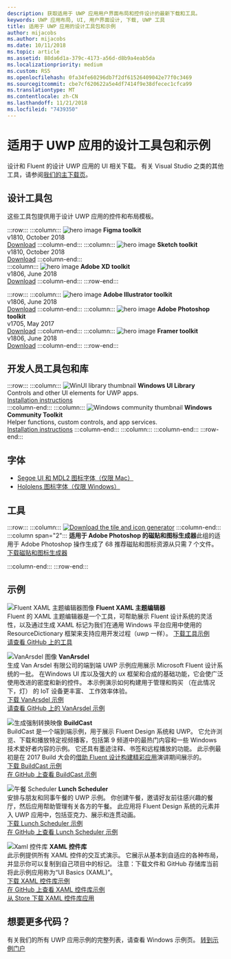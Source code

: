 ```yaml
---
description: 获取适用于 UWP 应用用户界面布局和控件设计的最新下载和工具。
keywords: UWP 应用布局, UI, 用户界面设计, 下载, UWP 工具
title: 适用于 UWP 应用的设计工具包和示例
author: mijacobs
ms.author: mijacobs
ms.date: 10/11/2018
ms.topic: article
ms.assetid: 88da6d1a-379c-4173-a56d-d8b9a4eab5da
ms.localizationpriority: medium
ms.custom: RS5
ms.openlocfilehash: 0fa34fe60296db7f2df61526409042e77f0c3469
ms.sourcegitcommit: cbe7cf620622a5e4df7414f9e38dfecec1cfca99
ms.translationtype: MT
ms.contentlocale: zh-CN
ms.lasthandoff: 11/21/2018
ms.locfileid: "7439350"
---
```

# <a name="design-toolkits-and-samples-for-uwp-apps"></a>适用于 UWP 应用的设计工具包和示例
 

设计和 Fluent 的设计 UWP 应用的 UI 相关下载。 有关 Visual Studio 之类的其他工具，请参阅<a href="https://developer.microsoft.com/downloads">我们的主下载页</a>。 


## <a name="design-toolkits"></a>设计工具包

这些工具包提供用于设计 UWP 应用的控件和布局模板。

:::row:::
    :::column:::
        ![hero image](images/figma.png)
        <b>Figma toolkit</b><br>
        v1810, October 2018<br>
        <a href="https://aka.ms/figmatoolkit">Download</a>
    :::column-end:::
    :::column:::
        ![hero image](images/sketch.png)
        <b>Sketch toolkit</b><br>
        v1810, October 2018<br>
        <a href="https://aka.ms/sketchtoolkit">Download</a>
    :::column-end:::    
    :::column:::
        ![hero image](images/adobe-xd.png)
        <b>Adobe XD toolkit</b><br>
        v1806, June 2018<br>
        <a href="https://aka.ms/adobexdtoolkit">Download</a>
    :::column-end:::
:::row-end:::

:::row:::
    :::column:::
        ![hero image](images/adobe-illustrator.png)
        <b>Adobe Illustrator toolkit</b><br>
        v1806, June 2018<br>
        <a href="https://aka.ms/adobeillustratortoolkit">Download</a>
    :::column-end:::
    :::column:::
        ![hero image](images/adobe-photoshop.png)
        <b>Adobe Photoshop toolkit</b><br>
        v1705, May 2017<br>
        <a href="https://aka.ms/adobephotoshoptoolkit">Download</a>
    :::column-end:::
    :::column:::
        ![hero image](images/framer.png)
        <b>Framer toolkit</b><br>
        v1806, June 2018<br>
        <a href="https://aka.ms/framertoolkit">Download</a>
    :::column-end:::
:::row-end:::

## <a name="developer-toolkits-and-libraries"></a>开发人员工具包和库

:::row:::
    :::column:::
        ![WinUI library thumbnail](images/WinUI-library.png)
        <b>Windows UI Library</b><br>
        Controls and other UI elements for UWP apps.<br/>
        <a href="/uwp/toolkits/winui/getting-started">Installation instructions</a><br/>
    :::column-end:::
    :::column:::
        ![Windows community thumbnail](images/Windows-community-toolkit.png)
        <b>Windows Community Toolkit</b><br>
        Helper functions, custom controls, and app services.<br />
        <a href="/windows/uwpcommunitytoolkit/getting-started">Installation instructions</a>
    :::column-end:::
    :::column:::
    :::column-end:::
:::row-end:::

## <a name="fonts"></a>字体

* <a href="https://aka.ms/SegoeFonts">Segoe UI 和 MDL2 图标字体（仅限 Mac）</a>
* <a href="https://aka.ms/hololensiconfont">Hololens 图标字体（仅限 Windows）</a>

## <a name="tools"></a>工具

:::row:::
    :::column:::
        <a href="http://go.microsoft.com/fwlink/p/?LinkId=760394"><img src="images/tile-icon-generator.png" alt="Download the tile and icon generator"/></a>
    :::column-end:::
    :::column span="2":::
      **适用于 Adobe Photoshop 的磁贴和图标生成器**此组的适用于 Adobe Photoshop 操作生成了 68 推荐磁贴和图标资源从只需 7 个文件。 <br/><a href="http://go.microsoft.com/fwlink/p/?LinkId=760394">下载磁贴和图标生成器</a></p>
    :::column-end:::
:::row-end:::

    
## <a name="samples"></a>示例

![Fluent XAML 主题编辑器图像](images/XamlThemeEditor_screenshot.png)
**Fluent XAML 主题编辑器**<br>
Fluent 的 XAML 主题编辑器是一个工具，可帮助展示 Fluent 设计系统的灵活性，以及通过生成 XAML 标记为我们在通用 Windows 平台应用中使用的 ResourceDictionary 框架来支持应用开发过程（uwp 一样）。
<a href="https://github.com/Microsoft/fluent-xaml-theme-editor/archive/master.zip">下载工具示例</a> <br><a href="https://github.com/Microsoft/fluent-xaml-theme-editor">请查看 GitHub 上的工具</a>

![VanArsdel 图像](images/VanArsdel_Screenshot.png)
**VanArsdel**<br>
生成 Van Arsdel 有限公司的端到端 UWP 示例应用展示 Microsoft Fluent 设计系统的一批。 在<a herf="https://docs.microsoft.com/uwp/toolkits/winui/">Windows UI 库</a>以及强大的 ux 框架和合成的基础功能，它会使广泛使用改进的密度和新的控件。 本示例演示如何构建用于管理和购买 （在此情况下，灯） 的 IoT 设备更丰富、 工作效率体验。<br>
<a href="https://github.com/Microsoft/VanArsdel/archive/master.zip">下载 VanArsdel 示例</a> <br><a href="https://github.com/microsoft/vanarsdel">请查看 GitHub 上的 VanArsdel 示例</a>

![生成强制转换映像](images/buildcast.png)
**BuildCast**<br>
BuildCast 是一个端到端示例，用于展示 Fluent Design 系统和 UWP。 它允许浏览、下载和播放特定视频播客，包括第 9 频道中的最热门内容和一些 Windows 技术爱好者内容的示例。 它还具有墨迹注释、书签和远程播放的功能。 此示例最初是在 2017 Build 大会的<a href="https://channel9.msdn.com/Events/Build/2017/B8034">借助 Fluent 设计构建精彩应用</a>演讲期间展示的。 <br>
<a href="https://github.com/Microsoft/BuildCast/archive/master.zip">下载 BuildCast 示例</a> <br><a href="https://github.com/Microsoft/BuildCast">在 GitHub 上查看 BuildCast 示例</a>

![午餐 Scheduler](images/lunchscheduler.png)
**Lunch Scheduler**<br>
安排与朋友和同事午餐的 UWP 示例。 你创建午餐，邀请好友前往感兴趣的餐厅，然后应用帮助管理有关各方的午餐。 此应用将 Fluent Design 系统的元素并入 UWP 应用中，包括亚克力、展示和连贯动画。 <br/><a href="https://github.com/Microsoft/Windows-appsample-lunch-scheduler/archive/master.zip">下载 Lunch Scheduler 示例</a><br/><a href="https://github.com/Microsoft/Windows-appsample-lunch-scheduler">在 GitHub 上查看 Lunch Scheduler 示例</a></p>  

![Xaml 控件库](images/xaml-controls-gallery.png)
**XAML 控件库**<br>
此示例提供所有 XAML 控件的交互式演示。 它展示从基本到自适应的各种布局，并显示你可以复制到自己项目中的标记。 注意：下载文件和 GitHub 存储库当前将此示例应用称为“UI Basics (XAML)”。 <br/><a href="https://github.com/Microsoft/Windows-universal-samples/archive/master.zip">下载 XAML 控件库示例</a><br/><a href="https://github.com/Microsoft/Windows-universal-samples/tree/master/Samples/XamlUIBasics">在 GitHub 上查看 XAML 控件库示例</a> <br/><a href="https://www.microsoft.com/store/apps/9msvh128x2zt">从 Store 下载 XAML 控件库应用</a></p>

## <a name="want-more-code"></a>想要更多代码？

有关我们的所有 UWP 应用示例的完整列表，请查看 Windows 示例页。 <a href="https://developer.microsoft.com/samples">转到示例门户</a>
